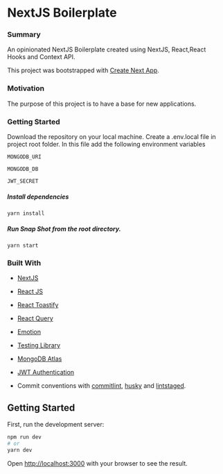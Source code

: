 # NextJS Boilerplate

### Summary

An opinionated NextJS Boilerplate created using NextJS, React,React Hooks and Context API.

This project was bootstrapped with [Create Next App](https://github.com/vercel/next.js/tree/canary/packages/create-next-app).

### Motivation

The purpose of this project is to have a base for new applications.

### Getting Started

Download the repository on your local machine.
Create a .env.local file in project root folder. In this file add the following environment variables

`MONGODB_URI`

`MONGODB_DB`

`JWT_SECRET`

##### Install dependencies

`yarn install`

##### Run Snap Shot from the root directory.

`yarn start`

### Built With

-   [NextJS](https://nextjs.org/)
-   [React JS](https://reactjs.org/)
-   [React Toastify](https://fkhadra.github.io/react-toastify/introduction/)
-   [React Query](https://react-query.tanstack.com/)
-   [Emotion](https://emotion.sh/docs/introduction)
-   [Testing Library](https://testing-library.com/)
-   [MongoDB Atlas](https://www.mongodb.com/cloud/atlas)
-   [JWT Authentication](https://jwt.io/)

-   Commit conventions with [commitlint](https://commitlint.js.org/), [husky](https://typicode.github.io/husky) and [lintstaged](https://github.com/okonet/lint-staged).

## Getting Started

First, run the development server:

```bash
npm run dev
# or
yarn dev
```

Open [http://localhost:3000](http://localhost:3000) with your browser to see the result.

